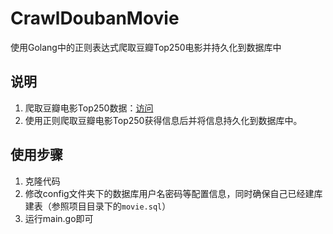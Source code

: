 # CrawlDoubanMovie

使用Golang中的正则表达式爬取豆瓣Top250电影并持久化到数据库中

## 说明

1. 爬取豆瓣电影Top250数据：[访问](https://movie.douban.com/top250?start=0&filter=)
2. 使用正则爬取豆瓣电影Top250获得信息后并将信息持久化到数据库中。


## 使用步骤
1. 克隆代码
2. 修改config文件夹下的数据库用户名密码等配置信息，同时确保自己已经建库建表（参照项目目录下的`movie.sql`）
3. 运行main.go即可


